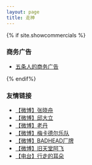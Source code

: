 ```yaml
---
layout: page
title: 走神
---
```


{% if site.showcommercials %}

### 商务广告

* [五条人的商务广告](commercials.html)

{% endif%}

### 友情链接

* [【微博】张晓舟](https://weibo.com/u/1225963240)
* [【微博】邱大立](https://weibo.com/u/1401652784)
* [【微博】老丹](https://weibo.com/p/1004061928451803)
* [【微博】梅卡德尔乐队](https://weibo.com/mercader)
* [【微博】BADHEAD厂牌](https://weibo.com/p/1006067391206072)
* [【微博】旧天堂阿飞](https://weibo.com/oldheaven)
* [【电台】行走的耳朵](https://www.lizhi.fm/user/395219)
